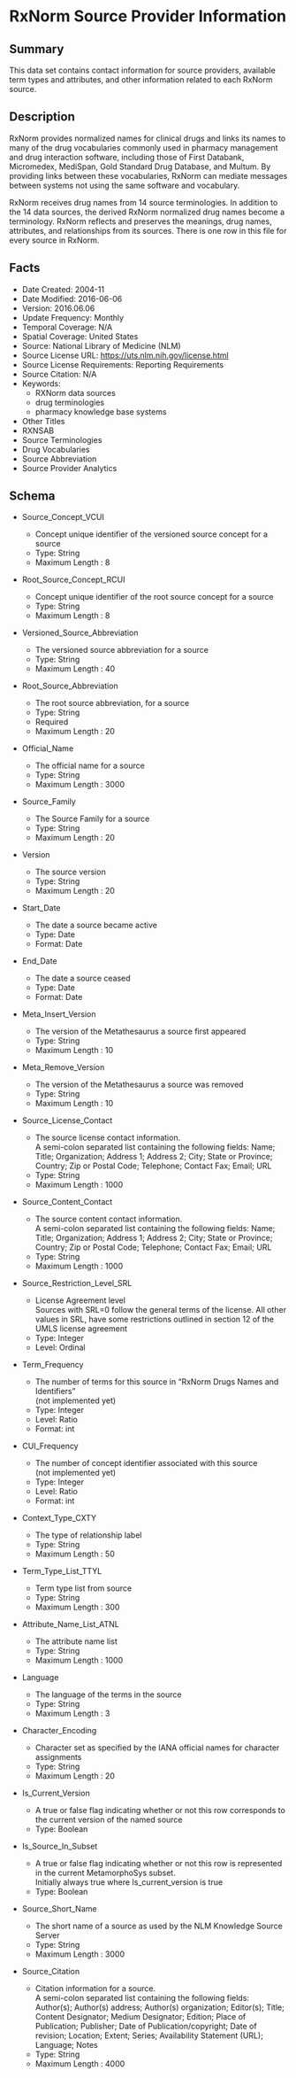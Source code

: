 # RxNorm Source Provider Information

## Summary
This data set contains contact information for source providers, available term types and attributes, and other information related to each RxNorm source.

## Description
RxNorm provides normalized names for clinical drugs and links its names to many of the drug vocabularies commonly used in pharmacy management and drug interaction software, including those of First Databank, Micromedex, MediSpan, Gold Standard Drug Database, and Multum. By providing links between these vocabularies, RxNorm can mediate messages between systems not using the same software and vocabulary.

RxNorm receives drug names from 14 source terminologies. In addition to the 14 data sources, the derived RxNorm normalized drug names become a terminology. 
RxNorm reflects and preserves the meanings, drug names, attributes, and relationships from its sources. There is one row in this file for every source in RxNorm.

## Facts
- Date Created: 2004-11
- Date Modified: 2016-06-06
- Version: 2016.06.06
- Update Frequency: Monthly
- Temporal Coverage: N/A
- Spatial Coverage: United States
- Source: National Library of Medicine (NLM)
- Source License URL: https://uts.nlm.nih.gov/license.html
- Source License Requirements: Reporting Requirements
- Source Citation: N/A
- Keywords:
  - RXNorm data sources
  - drug terminologies
  - pharmacy knowledge base systems
- Other Titles
 - RXNSAB
 - Source Terminologies
 - Drug Vocabularies
 - Source Abbreviation
 - Source Provider Analytics

## Schema
- Source_Concept_VCUI
  - Concept unique identifier of the versioned source concept for a source
  - Type: String
  - Maximum Length : 8
  
- Root_Source_Concept_RCUI
  - Concept unique identifier of the root source concept for a source
  - Type: String
  - Maximum Length : 8

- Versioned_Source_Abbreviation
  - The versioned source abbreviation for a source
  - Type: String
  - Maximum Length : 40

- Root_Source_Abbreviation
  - The root source abbreviation, for a source
  - Type: String
  - Required
  - Maximum Length : 20
  
- Official_Name
  - The official name for a source
  - Type: String
  - Maximum Length : 3000
  
- Source_Family
  - The Source Family for a source
  - Type: String
  - Maximum Length : 20

- Version
  - The source version
  - Type: String
  - Maximum Length : 20
  
- Start_Date
  - The date a source became active
  - Type: Date
  - Format: Date
  
- End_Date
  - The date a source ceased
  - Type: Date
  - Format: Date
  
- Meta_Insert_Version
  - The version of the Metathesaurus a source first appeared
  - Type: String
  - Maximum Length : 10

- Meta_Remove_Version
  - The version of the Metathesaurus a source was removed
  - Type: String
  - Maximum Length : 10
  
- Source_License_Contact
  - The source license contact information.  
  A semi-colon separated list containing the following fields: Name; Title; Organization; Address 1; Address 2; City; State or Province; Country; Zip or Postal Code; Telephone; Contact Fax; Email; URL
  - Type: String
  - Maximum Length : 1000
  
- Source_Content_Contact
  - The source content contact information.  
  A semi-colon separated list containing the following fields: Name; Title; Organization; Address 1; Address 2; City; State or Province; Country; Zip or Postal Code; Telephone; Contact Fax; Email; URL
  - Type: String
  - Maximum Length : 1000

- Source_Restriction_Level_SRL
  - License Agreement level   
Sources with SRL=0 follow the general terms of the license. All other values in SRL, have some restrictions outlined in section 12 of the UMLS license agreement
  - Type: Integer
  - Level: Ordinal
  
- Term_Frequency
  - The number of terms for this source in “RxNorm Drugs Names and Identifiers”   
  (not implemented yet)
  - Type: Integer
  - Level: Ratio
  - Format: int

- CUI_Frequency
  - The number of concept identifier associated with this source   
  (not implemented yet)
  - Type: Integer
  - Level: Ratio
  - Format: int

- Context_Type_CXTY
  - The type of relationship label 
  - Type: String
  - Maximum Length : 50

- Term_Type_List_TTYL
  - Term type list from source
  - Type: String
  - Maximum Length : 300
  
- Attribute_Name_List_ATNL
  - The attribute name list
  - Type: String
  - Maximum Length : 1000

- Language
  - The language of the terms in the source
  - Type: String
  - Maximum Length : 3
  
- Character_Encoding
  - Character set as specified by the IANA official names for character assignments 
  - Type: String
  - Maximum Length : 20

- Is_Current_Version
  - A true or false flag indicating whether or not this row corresponds to the current version of the named source
  - Type: Boolean

- Is_Source_In_Subset
  - A true or false flag indicating whether or not this row is represented in the current MetamorphoSys subset.   
  Initially always true where Is_current_version is true
  - Type: Boolean

- Source_Short_Name
  - The short name of a source as used by the NLM Knowledge Source Server
  - Type: String
  - Maximum Length : 3000
  
- Source_Citation
  - Citation information for a source.   
  A semi-colon separated list containing the following fields: Author(s); Author(s) address; Author(s) organization; Editor(s); Title; Content Designator; Medium Designator; Edition; Place of Publication; Publisher; Date of Publication/copyright; Date of revision; Location; Extent; Series; Availability Statement (URL); Language; Notes
  - Type: String
  - Maximum Length : 4000
